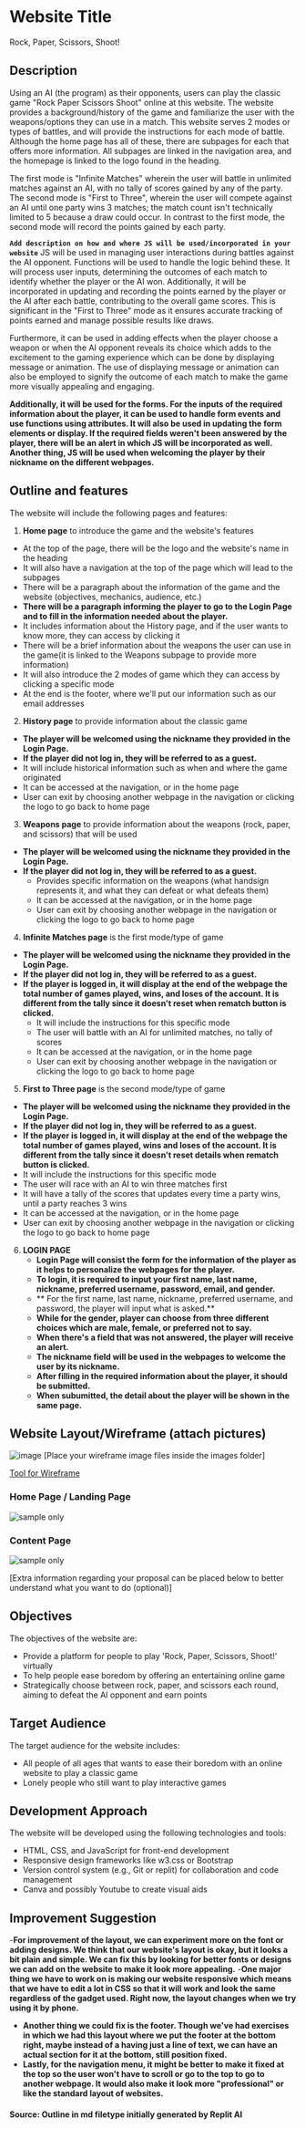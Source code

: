 # Website Title
Rock, Paper, Scissors, Shoot!
## Description
  Using an AI (the program) as their opponents, users can play the classic game "Rock Paper Scissors Shoot" online at this website. The website provides a background/history of the game and familiarize the user with the weapons/options they can use in a match. This website serves 2 modes or types of battles, and will provide the instructions for each mode of battle. Although the home page has all of these, there are subpages for each that offers more information. All subpages are linked in the navigation area, and the homepage is linked to the logo found in the heading. 
  
  The first mode is "Infinite Matches" wherein the user will battle in unlimited matches against an AI, with no tally of scores gained by any of the party. The second mode is "First to Three", wherein the user will compete against an AI until one party wins 3 matches; the match count isn't technically limited to 5 because a draw could occur. In contrast to the first mode, the second mode will record the points gained by each party.

**`Add description on how and where JS will be used/incorporated in your website`**
  JS will be used in managing user interactions during battles against the AI opponent. Functions will be used to handle the logic behind these. It will process user inputs, determining the outcomes of each match to identify whether the player or the AI won. Additionally, it will be incorporated in updating and recording the points earned by the player or the AI after each battle, contributing to the overall game scores. This is significant in the "First to Three" mode as it ensures accurate tracking of points earned and manage possible results like draws.

  Furthermore, it can be used in adding effects when the player choose a weapon or when the AI opponent reveals its choice which adds to the excitement to the gaming experience which can be done by displaying message or animation. The use of displaying message or animation can also be employed to signify the outcome of each match to make the game more visually appealing and engaging.

  **Additionally, it will be used for the forms. For the inputs of the required information about the player, it can be used to handle form events and use functions using attributes. It will also be used in updating the form elements or display. If the required fields weren't been answered by the player, there will be an alert in which JS will be incorporated as well. Another thing, JS will be used when welcoming the player by their nickname on the different webpages.**

## Outline and features
The website will include the following pages and features:
1. **Home page** to introduce the game and the website's features
  - At the top of the page, there will be the logo and the website's name in the heading
  - It will also have a navigation at the top of the page which will lead to the subpages
  - There will be a paragraph about the information of the game and the website (objectives, mechanics, audience, etc.)
  - **There will be a paragraph informing the player to go to the Login Page and to fill in the information needed about the player.**
  - It includes information about the History page, and if the user wants to know more, they can access by clicking it
  - There will be a brief information about the weapons the user can use in the game(it is linked to the Weapons subpage to provide more information) 
  - It will also introduce the 2 modes of game which they can access by clicking a specific mode
  - At the end is the footer, where we'll put our information such as our email addresses 

2. **History page** to provide information about the classic game
  - **The player will be welcomed using the nickname they provided in the Login Page.**
  -  **If the player did not log in, they will be referred to as a guest.**
  - It will include historical information such as when and where the game originated
  - It can be accessed at the navigation, or in the home page
  - User can exit by choosing another webpage in the navigation or clicking the logo to go back to home page

3. **Weapons page** to provide information about the weapons (rock, paper, and scissors) that will be used
- **The player will be welcomed using the nickname they provided in the Login Page.**
- **If the player did not log in, they will be referred to as a guest.**
   - Provides specific information on the weapons (what handsign represents it, and what they can defeat or what defeats them)
  - It can be accessed at the navigation, or in the home page
  - User can exit by choosing another webpage in the navigation or clicking the logo to go back to home page

4. **Infinite Matches page** is the first mode/type of game
- **The player will be welcomed using the nickname they provided in the Login Page.**
- **If the player did not log in, they will be referred to as a guest.**
- **If the player is logged in, it will display at the end of the webpage the total number of games played, wins, and loses of the account. It is different from the tally since it doesn't reset when rematch button is clicked.** 
  - It will include the instructions for this specific mode 
  - The user will battle with an AI for unlimited matches, no tally of scores
  - It can be accessed at the navigation, or in the home page
  - User can exit by choosing another webpage in the navigation or clicking the logo to go back to home page
  

5. **First to Three page** is the second mode/type of game
- **The player will be welcomed using the nickname they provided in the Login Page.**
-  **If the player did not log in, they will be referred to as a guest.**
-  **If the player is logged in, it will display at the end of the webpage the total number of games played, wins and loses of the account. It is different from the tally since it doesn't reset details when rematch button is clicked.**
  - It will include the instructions for this specific mode 
  - The user will race with an AI to win three matches first
  - It will have a tally of the scores that updates every time a party wins, until a party reaches 3 wins
  - It can be accessed at the navigation, or in the home page
  - User can exit by choosing another webpage in the navigation or clicking the logo to go back to home page

6. **LOGIN PAGE**
   - **Login Page will consist the form for the information of the player as it helps to personalize the webpages for the player.**
   - **To login, it is required to input your first name, last name, nickname, preferred username, password, email, and gender.**
   - **       For the first name, last name, nickname, preferred username, and password, the player will input what is asked.**
   - **While for the gender, player can choose from three different choices which are male, female, or preferred not to say.**
   - **When there's a field that was not answered, the player will receive an alert.**
   - **The nickname field will be used in the webpages to welcome the user by its nickname.**
   - **After filling in the required information about the player, it should be submitted.**
   - **When subumitted, the detail about the player will be shown in the same page.**
  
## Website Layout/Wireframe (attach pictures)
![image](image.png)
[Place your wireframe image files inside the images folder]

[Tool for Wireframe](https://wireframe.cc/)

### Home Page / Landing Page ###
![sample only](images/HomePage.png)

### Content Page ###
![sample only](images/WeaponsPage.png)


[Extra information regarding your proposal can be placed below to better understand what you want to do (optional)]

## Objectives
The objectives of the website are:
- Provide a platform for people to play 'Rock, Paper, Scissors, Shoot!' virtually
- To help people ease boredom by offering an entertaining online game
- Strategically choose between rock, paper, and scissors each round, aiming to defeat the AI opponent and earn points

## Target Audience
The target audience for the website includes:
- All people of all ages that wants to ease their boredom with an online website to play a classic game
- Lonely people who still want to play interactive games

## Development Approach
The website will be developed using the following technologies and tools:
- HTML, CSS, and JavaScript for front-end development
- Responsive design frameworks like w3.css or Bootstrap
- Version control system (e.g., Git or replit) for collaboration and code management
- Canva and possibly Youtube to create visual aids

## Improvement Suggestion
-**For improvement of the layout, we can experiment more on the font or adding designs. We think that our website's layout is okay, but it looks a bit plain and simple. We can fix this by looking for better fonts or designs we can add on the website to make it look more appealing.**
-**One major thing we have to work on is making our website responsive which means that we have to edit a lot in CSS so that it will work and look the same regardless of the gadget used. Right now, the layout changes when we try using it by phone.**
- **Another thing we could fix is the footer. Though we've had exercises in which we had this layout where we put the footer at the bottom right, maybe instead of a having just a line of text, we can have an actual section for it at the bottom, still position fixed.**
- **Lastly, for the navigation menu, it might be better to make it fixed at the top so the user won't have to scroll or go to the top to go to another webpage. It would also make it look more "professional" or like the standard layout of websites.**
#### Source: Outline in md filetype initially generated by Replit AI